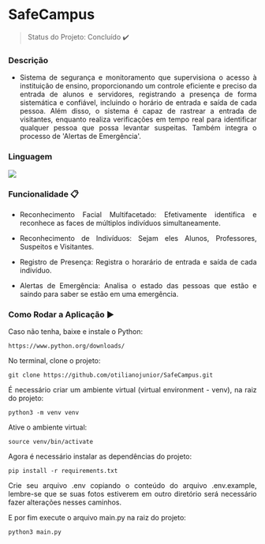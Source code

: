 # SafeCampus
> Status do Projeto: Concluído :heavy_check_mark:

### Descrição
- <p align="justify">Sistema de segurança e monitoramento que supervisiona o acesso à instituição de ensino, proporcionando um controle eficiente e preciso da entrada de alunos e servidores, registrando a presença de forma sistemática e confiável, incluindo o horário de entrada e saída de cada pessoa. Além disso, o sistema é capaz de rastrear a entrada de visitantes, enquanto realiza verificações em tempo real para identificar qualquer pessoa que possa levantar suspeitas. Também integra o processo de 'Alertas de Emergência'.

### Linguagem
<img src="https://img.shields.io/static/v1?label=python&message=Linguagem&color=grenn&style=for-the-badge&logo=PYTHON"/>

### Funcionalidade :clipboard:
- <p align="justify">Reconhecimento Facial Multifacetado: Efetivamente identifica e reconhece as faces de múltiplos indivíduos simultaneamente.</p>
- <p align="justify">Reconhecimento de Indivíduos: Sejam eles Alunos, Professores, Suspeitos e Visitantes.</p>
- <p align="justify">Registro de Presença: Registra o horarário de entrada e saída de cada indivíduo. </p>
- <p align="justify">Alertas de Emergência: Analisa o estado das pessoas que estão e saindo para saber se estão em uma emergência.</p>


### Como Rodar a Aplicação :arrow_forward:

<p align="justify">Caso não tenha, baixe e instale o Python:</p>

```
https://www.python.org/downloads/
```

<p align="justify">No terminal, clone o projeto:</p>

```
git clone https://github.com/otilianojunior/SafeCampus.git
```


<p align="justify">É necessário criar um ambiente virtual (virtual environment - venv), na raiz do projeto:</p>

```
python3 -m venv venv
```
<p align="justify">Ative o ambiente virtual:</p>

```
source venv/bin/activate
```
<p align="justify">Agora é necessário instalar as dependências do projeto:</p>

```
pip install -r requirements.txt
```

<p align="justify">Crie seu arquivo .env copiando o conteúdo do arquivo .env.example, lembre-se que se suas fotos estiverem  em outro diretório será necessário fazer alterações nesses caminhos. </p>

<p align="justify">E por fim execute o arquivo main.py na raiz do projeto:</p>

```
python3 main.py
```
